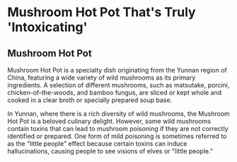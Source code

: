 # Mushroom Hot Pot That's Truly 'Intoxicating'

## Mushroom Hot Pot

Mushroom Hot Pot is a specialty dish originating from the Yunnan region of China, featuring a wide variety of wild mushrooms as its primary ingredients. A selection of different mushrooms, such as matsutake, porcini, chicken-of-the-woods, and bamboo fungus, are sliced or kept whole and cooked in a clear broth or specially prepared soup base.

In Yunnan, where there is a rich diversity of wild mushrooms, the Mushroom Hot Pot is a beloved culinary delight. However, some wild mushrooms contain toxins that can lead to mushroom poisoning if they are not correctly identified or prepared. One form of mild poisoning is sometimes referred to as the "little people" effect because certain toxins can induce hallucinations, causing people to see visions of elves or "little people."

<YouTube link="https://youtu.be/DCWZirRWGUo?si=LOcivksEYN9lAg-x">
<template #cover><img src="../../assets/youtube/magic-mushroom-hotpot-in-yunan.jpg" /></template>
<template #title>MAGIC MUSHROOM HOTPOT in Yunnan, China</template>
<template #author>Two Mad Explorers</template>
<template #description>We had to try the wild mushroom hotpot of Yunnan, China.</template>
</YouTube>